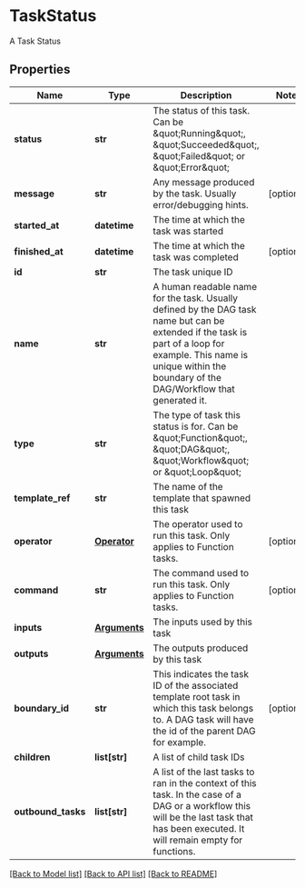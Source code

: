 # TaskStatus

A Task Status
## Properties
Name | Type | Description | Notes
------------ | ------------- | ------------- | -------------
**status** | **str** | The status of this task. Can be \&quot;Running\&quot;, \&quot;Succeeded\&quot;, \&quot;Failed\&quot; or \&quot;Error\&quot; | 
**message** | **str** | Any message produced by the task. Usually error/debugging hints. | [optional] 
**started_at** | **datetime** | The time at which the task was started | 
**finished_at** | **datetime** | The time at which the task was completed | [optional] 
**id** | **str** | The task unique ID | 
**name** | **str** | A human readable name for the task. Usually defined by the             DAG task name but can be extended if the task is part of a loop for example.             This name is unique within the boundary of the DAG/Workflow that generated it. | 
**type** | **str** | The type of task this status is for. Can be \&quot;Function\&quot;, \&quot;DAG\&quot;, \&quot;Workflow\&quot; or \&quot;Loop\&quot; | 
**template_ref** | **str** | The name of the template that spawned this task | 
**operator** | [**Operator**](Operator.md) | The operator used to run this task. Only applies to Function tasks. | [optional] 
**command** | **str** | The command used to run this task. Only applies to Function tasks. | [optional] 
**inputs** | [**Arguments**](Arguments.md) | The inputs used by this task | 
**outputs** | [**Arguments**](Arguments.md) | The outputs produced by this task | 
**boundary_id** | **str** | This indicates the task ID of the associated template root             task in which this task belongs to. A DAG task will have the id of the             parent DAG for example. | [optional] 
**children** | **list[str]** | A list of child task IDs | 
**outbound_tasks** | **list[str]** | A list of the last tasks to ran in the context of this             task. In the case of a DAG or a workflow this will be the last task that has             been executed. It will remain empty for functions. | 

[[Back to Model list]](../README.md#documentation-for-models) [[Back to API list]](../README.md#documentation-for-api-endpoints) [[Back to README]](../README.md)


